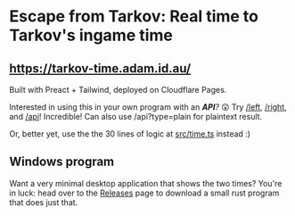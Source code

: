 # Escape from Tarkov: Real time to Tarkov's ingame time

## https://tarkov-time.adam.id.au/

Built with Preact + Tailwind, deployed on Cloudflare Pages.

Interested in using this in your own program with an _**API**?_ 😲 Try [/left](https://tarkov-time.adam.id.au/left), [/right](https://tarkov-time.adam.id.au/right), and [/api](https://tarkov-time.adam.id.au/api)! Incredible! Can also use /api?type=plain for plaintext result.

Or, better yet, use the the 30 lines of logic at [src/time.ts](src/time.ts) instead :)

## Windows program

Want a very minimal desktop application that shows the two times? You're in luck: head over to the [Releases](https://github.com/adamburgess/tarkov-time/releases) page to download a small rust program that does just that.
